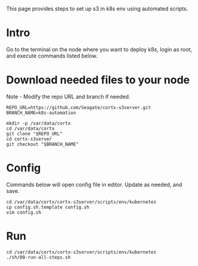 
This page provides steps to set up s3 in k8s env using automated scripts.

# Intro

Go to the terminal on the node where you want to deploy k8s, login as root,
and execute commands listed below.


# Download needed files to your node

Note - Modify the repo URL and branch if needed.

```
REPO_URL=https://github.com/Seagate/cortx-s3server.git
BRANCH_NAME=k8s-automation
```

```
mkdir -p /var/data/cortx
cd /var/data/cortx
git clone "$REPO_URL"
cd cortx-s3server
git checkout "$BRANCH_NAME"
```

# Config

Commands below will open config file in editor.  Update as needed, and save.

```
cd /var/data/cortx/cortx-s3server/scripts/env/kubernetes
cp config.sh.template config.sh
vim config.sh
```

# Run

```
cd /var/data/cortx/cortx-s3server/scripts/env/kubernetes
./sh/00-run-all-steps.sh
```
